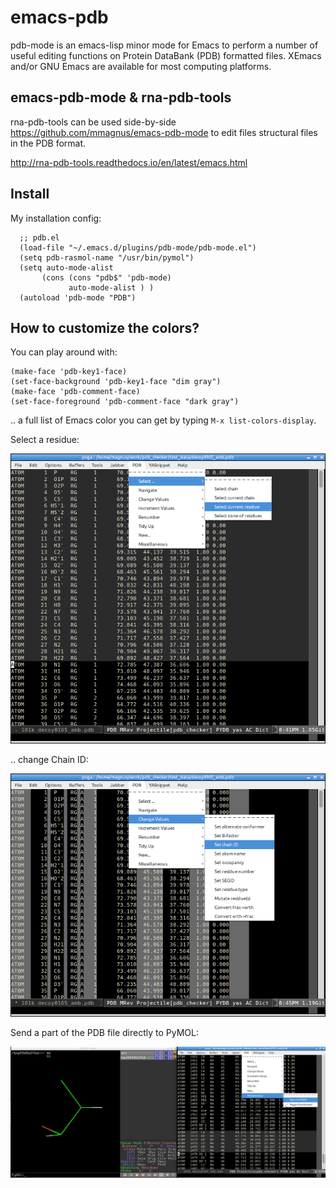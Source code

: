 emacs-pdb
=========

pdb-mode is an emacs-lisp minor mode for Emacs to perform a number of useful editing functions on Protein DataBank (PDB) formatted files. XEmacs and/or GNU Emacs are available for most computing platforms.

## emacs-pdb-mode & rna-pdb-tools

rna-pdb-tools can be used side-by-side https://github.com/mmagnus/emacs-pdb-mode to edit files structural files in the PDB format.

http://rna-pdb-tools.readthedocs.io/en/latest/emacs.html

## Install
My installation config:

      ;; pdb.el
      (load-file "~/.emacs.d/plugins/pdb-mode/pdb-mode.el")
      (setq pdb-rasmol-name "/usr/bin/pymol")
      (setq auto-mode-alist
           (cons (cons "pdb$" 'pdb-mode) 
                 auto-mode-alist ) )
      (autoload 'pdb-mode "PDB")

## How to customize the colors?
You can play around with:

    (make-face 'pdb-key1-face)
    (set-face-background 'pdb-key1-face "dim gray")
    (make-face 'pdb-comment-face)
    (set-face-foreground 'pdb-comment-face "dark gray")

.. a full list of Emacs color you can get by typing `M-x list-colors-display`.

Select a residue:

![screenshot](doc/screenshota.png)

.. change Chain ID:

![screenshot](doc/screenshotc.png)

Send a part of the PDB file directly to PyMOL:

![screenshot](doc/screenshotb.png)
